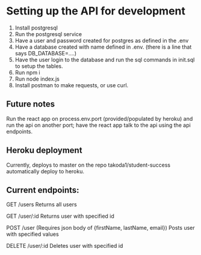 # Setting up the API for development

1. Install postgresql
2. Run the postgresql service
3. Have a user and password created for postgres as defined in the .env
4. Have a database created with name defined in .env. (there is a line that says DB_DATABASE=....)
5. Have the user login to the database and run the sql commands in init.sql to setup the tables.
6. Run npm i
7. Run node index.js
8. Install postman to make requests, or use curl.

## Future notes
Run the react app on process.env.port (provided/populated by heroku) and run the api on
another port; have the react app talk to the api using the api endpoints.

## Heroku deployment

Currently, deploys to master on the repo takoda1/student-success automatically deploy to heroku.

## Current endpoints:

GET /users   Returns all users

GET /user/:id    Returns user with specified id

POST /user   (Requires json body of {firstName, lastName, email})
Posts user with specified values

DELETE /user/:id	Deletes user with specified id

